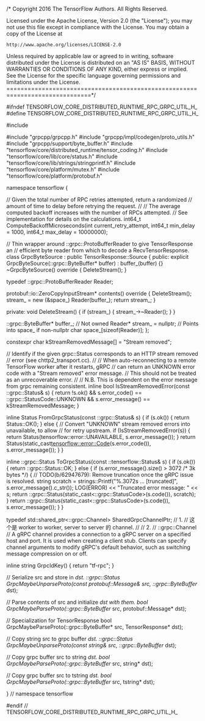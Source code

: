 /* Copyright 2016 The TensorFlow Authors. All Rights Reserved.

Licensed under the Apache License, Version 2.0 (the "License");
you may not use this file except in compliance with the License.
You may obtain a copy of the License at

    http://www.apache.org/licenses/LICENSE-2.0

Unless required by applicable law or agreed to in writing, software
distributed under the License is distributed on an "AS IS" BASIS,
WITHOUT WARRANTIES OR CONDITIONS OF ANY KIND, either express or implied.
See the License for the specific language governing permissions and
limitations under the License.
==============================================================================*/

#ifndef TENSORFLOW_CORE_DISTRIBUTED_RUNTIME_RPC_GRPC_UTIL_H_
#define TENSORFLOW_CORE_DISTRIBUTED_RUNTIME_RPC_GRPC_UTIL_H_

#include <memory>

#include "grpcpp/grpcpp.h"
#include "grpcpp/impl/codegen/proto_utils.h"
#include "grpcpp/support/byte_buffer.h"
#include "tensorflow/core/distributed_runtime/tensor_coding.h"
#include "tensorflow/core/lib/core/status.h"
#include "tensorflow/core/lib/strings/stringprintf.h"
#include "tensorflow/core/platform/mutex.h"
#include "tensorflow/core/platform/protobuf.h"

namespace tensorflow {

// Given the total number of RPC retries attempted, return a randomized
// amount of time to delay before retrying the request.
//
// The average computed backoff increases with the number of RPCs attempted.
// See implementation for details on the calculations.
int64_t ComputeBackoffMicroseconds(int current_retry_attempt,
                                   int64_t min_delay = 1000,
                                   int64_t max_delay = 10000000);

// Thin wrapper around ::grpc::ProtoBufferReader to give TensorResponse an
// efficient byte reader from which to decode a RecvTensorResponse.
class GrpcByteSource : public TensorResponse::Source {
 public:
  explicit GrpcByteSource(::grpc::ByteBuffer* buffer) : buffer_(buffer) {}
  ~GrpcByteSource() override { DeleteStream(); }

  typedef ::grpc::ProtoBufferReader Reader;

  protobuf::io::ZeroCopyInputStream* contents() override {
    DeleteStream();
    stream_ = new (&space_) Reader(buffer_);
    return stream_;
  }

 private:
  void DeleteStream() {
    if (stream_) {
      stream_->~Reader();
    }
  }

  ::grpc::ByteBuffer* buffer_;  // Not owned
  Reader* stream_ = nullptr;    // Points into space_ if non-nullptr
  char space_[sizeof(Reader)];
};

constexpr char kStreamRemovedMessage[] = "Stream removed";

// Identify if the given grpc::Status corresponds to an HTTP stream removed
// error (see chttp2_transport.cc).
//
// When auto-reconnecting to a remote TensorFlow worker after it restarts, gRPC
// can return an UNKNOWN error code with a "Stream removed" error message.
// This should not be treated as an unrecoverable error.
//
// N.B. This is dependent on the error message from grpc remaining consistent.
inline bool IsStreamRemovedError(const ::grpc::Status& s) {
  return !s.ok() && s.error_code() == ::grpc::StatusCode::UNKNOWN &&
         s.error_message() == kStreamRemovedMessage;
}

inline Status FromGrpcStatus(const ::grpc::Status& s) {
  if (s.ok()) {
    return Status::OK();
  } else {
    // Convert "UNKNOWN" stream removed errors into unavailable, to allow
    // for retry upstream.
    if (IsStreamRemovedError(s)) {
      return Status(tensorflow::error::UNAVAILABLE, s.error_message());
    }
    return Status(static_cast<tensorflow::error::Code>(s.error_code()),
                  s.error_message());
  }
}

inline ::grpc::Status ToGrpcStatus(const ::tensorflow::Status& s) {
  if (s.ok()) {
    return ::grpc::Status::OK;
  } else {
    if (s.error_message().size() > 3072 /* 3k bytes */) {
      // TODO(b/62947679): Remove truncation once the gRPC issue is resolved.
      string scratch =
          strings::Printf("%.3072s ... [truncated]", s.error_message().c_str());
      LOG(ERROR) << "Truncated error message: " << s;
      return ::grpc::Status(static_cast<::grpc::StatusCode>(s.code()), scratch);
    }
    return ::grpc::Status(static_cast<::grpc::StatusCode>(s.code()),
                          s.error_message());
  }
}

typedef std::shared_ptr<::grpc::Channel> SharedGrpcChannelPtr;
// 1.
// 这个是 worker to worker, server to server 的 channel.
// 
// 2.
// ::grpc::Channel
// A gRPC channel provides a connection to a gRPC server on a specified host and port. It is used when creating a client stub. Clients can specify channel arguments to modify gRPC's default behavior, such as switching message compression on or off.

inline string GrpcIdKey() { return "tf-rpc"; }

// Serialize src and store in *dst.
::grpc::Status GrpcMaybeUnparseProto(const protobuf::Message& src,
                                     ::grpc::ByteBuffer* dst);

// Parse contents of src and initialize *dst with them.
bool GrpcMaybeParseProto(::grpc::ByteBuffer* src, protobuf::Message* dst);

// Specialization for TensorResponse
bool GrpcMaybeParseProto(::grpc::ByteBuffer* src, TensorResponse* dst);

// Copy string src to grpc buffer *dst.
::grpc::Status GrpcMaybeUnparseProto(const string& src,
                                     ::grpc::ByteBuffer* dst);

// Copy grpc buffer src to string *dst.
bool GrpcMaybeParseProto(::grpc::ByteBuffer* src, string* dst);

// Copy grpc buffer src to tstring *dst.
bool GrpcMaybeParseProto(::grpc::ByteBuffer* src, tstring* dst);

}  // namespace tensorflow

#endif  // TENSORFLOW_CORE_DISTRIBUTED_RUNTIME_RPC_GRPC_UTIL_H_
